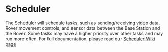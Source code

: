 # Scheduler

The Scheduler will schedule tasks, such as sending/receiving video data, Rover movement controls, and sensor data between the Base Station and the Rover. Some tasks may have a higher priority over other tasks and may run more often. For full documentation, please read our [Scheduler Wiki page](https://github.com/Uvic-Robotics-Club/Scheduler/wiki/Scheduler)